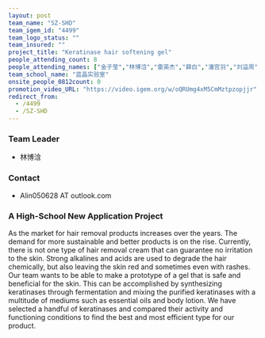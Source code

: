 ```yaml
---
layout: post
team_name: "SZ-SHD"
team_igem_id: "4499"
team_logo_status: ""
team_insured: ""
project_title: "Keratinase hair softening gel"
people_attending_count: 8
people_attending_names: ["金子莹","林博浛","雷英杰","薛白","潘宫羽","刘溢周","闫子墨","陆亿铧"]
team_school_name: "蓝晶实验室"
onsite_people_0812count: 0
promotion_video_URL: "https://video.igem.org/w/oQRUmg4xM5CmMztpzopjjr"
redirect_from:
  - /4499
  - /SZ-SHD
---
```



### Team Leader
* 林博浛

### Contact
* Alin050628 AT outlook.com

### A High-School New Application Project

As the market for hair removal products increases over the years. The demand for more sustainable and better products is on the rise. Currently, there is not one type of hair removal cream that can guarantee no irritation to the skin. Strong alkalines and acids are used to degrade the hair chemically, but also leaving the skin red and sometimes even with rashes. Our team wants to be able to make a prototype of a gel that is safe and beneficial for the skin. This can be accomplished by synthesizing keratinases through fermentation and mixing the purified keratinases with a multitude of mediums such as essential oils and body lotion. We have selected a handful of keratinases and compared their activity and functioning conditions to find the best and most efficient type for our product.

